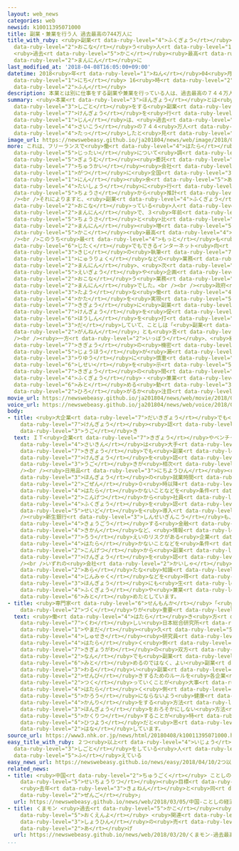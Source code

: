 ```yaml
---
layout: web_news
categories: web
newsid: k10011395071000
title: 副業・兼業を行う人 過去最高の744万人に
title_with_ruby: <ruby>副業<rt data-ruby-level="4">ふくぎょう</rt></ruby>・<ruby>兼業<rt data-ruby-level="7">けんぎょう</rt></ruby>を<ruby>行<rt
  data-ruby-level="2">おこな</rt></ruby>う<ruby>人<rt data-ruby-level="1">ひと</rt></ruby>
  <ruby>過去<rt data-ruby-level="5">かこ</rt></ruby><ruby>最高<rt data-ruby-level="4">さいこう</rt></ruby>の744<ruby>万人<rt
  data-ruby-level="2">まんにん</rt></ruby>に
last_modified_at: '2018-04-08T16:05:00+09:00'
datetime: 2018<ruby>年<rt data-ruby-level="1">ねん</rt></ruby>04<ruby>月<rt data-ruby-level="1">がつ</rt></ruby>08<ruby>日<rt
  data-ruby-level="1">にち</rt></ruby> 16<ruby>時<rt data-ruby-level="2">じ</rt></ruby>05<ruby>分<rt
  data-ruby-level="2">ふん</rt></ruby>
description: 本業とは別に仕事をする副業や兼業を行っている人は、過去最高の７４４万人に達したと見られることがわかりました。
summary: <ruby>本業<rt data-ruby-level="3">ほんぎょう</rt></ruby>とは<ruby>別<rt data-ruby-level="4">べつ</rt></ruby>に<ruby>仕事<rt
  data-ruby-level="3">しごと</rt></ruby>をする<ruby>副業<rt data-ruby-level="4">ふくぎょう</rt></ruby>や<ruby>兼業<rt
  data-ruby-level="7">けんぎょう</rt></ruby>を<ruby>行<rt data-ruby-level="2">おこな</rt></ruby>っている<ruby>人<rt
  data-ruby-level="1">じん</rt></ruby>は、<ruby>過去<rt data-ruby-level="5">かこ</rt></ruby><ruby>最高<rt
  data-ruby-level="4">さいこう</rt></ruby>の７４４<ruby>万人<rt data-ruby-level="2">まんにん</rt></ruby>に<ruby>達<rt
  data-ruby-level="4">たっ</rt></ruby>したと<ruby>見<rt data-ruby-level="1">み</rt></ruby>られることがわかりました。
image_url: https://newswebeasy.github.io/ja201804/news/web/image/2018/04/08/K10011395071_1804081552_1804081605_01_02.jpg
more: これは、フリーランスで<ruby>働<rt data-ruby-level="4">はたら</rt></ruby>く<ruby>人<rt data-ruby-level="1">ひと</rt></ruby>の<ruby>実態<rt
  data-ruby-level="5">じったい</rt></ruby>について<ruby>調<rt data-ruby-level="3">しら</rt></ruby>べている<ruby>業務<rt
  data-ruby-level="5">ぎょうむ</rt></ruby><ruby>委託<rt data-ruby-level="7">いたく</rt></ruby>の<ruby>仲介<rt
  data-ruby-level="7">ちゅうかい</rt></ruby><ruby>会社<rt data-ruby-level="2">がいしゃ</rt></ruby>「ランサーズ」が、ことし２<ruby>月<rt
  data-ruby-level="1">がつ</rt></ruby>に<ruby>全国<rt data-ruby-level="3">ぜんこく</rt></ruby>の３０００<ruby>人<rt
  data-ruby-level="1">にん</rt></ruby><ruby>余<rt data-ruby-level="5">あま</rt></ruby>りを<ruby>対象<rt
  data-ruby-level="4">たいしょう</rt></ruby>に<ruby>行<rt data-ruby-level="4">おこな</rt></ruby>った<ruby>調査<rt
  data-ruby-level="5">ちょうさ</rt></ruby>から<ruby>推計<rt data-ruby-level="6">すいけい</rt></ruby>しました。<br
  /><br />それによりますと、<ruby>副業<rt data-ruby-level="4">ふくぎょう</rt></ruby>や<ruby>兼業<rt data-ruby-level="7">けんぎょう</rt></ruby>を<ruby>行<rt
  data-ruby-level="2">おこな</rt></ruby>っている<ruby>人<rt data-ruby-level="1">じん</rt></ruby>は７４４<ruby>万人<rt
  data-ruby-level="2">まんにん</rt></ruby>で、３<ruby>年前<rt data-ruby-level="2">ねんまえ</rt></ruby>の<ruby>調査<rt
  data-ruby-level="5">ちょうさ</rt></ruby>と<ruby>比<rt data-ruby-level="5">くら</rt></ruby>べ２１１<ruby>万人<rt
  data-ruby-level="2">まんにん</rt></ruby><ruby>増<rt data-ruby-level="5">ふ</rt></ruby>えて<ruby>過去<rt
  data-ruby-level="5">かこ</rt></ruby><ruby>最高<rt data-ruby-level="4">さいこう</rt></ruby>となりました。<br
  /><br />このうち<ruby>最<rt data-ruby-level="4">もっと</rt></ruby>も<ruby>多<rt data-ruby-level="2">おお</rt></ruby>かったのが、<ruby>自宅<rt
  data-ruby-level="6">じたく</rt></ruby>でもできるインターネット<ruby>向<rt data-ruby-level="3">む</rt></ruby>けの<ruby>記事<rt
  data-ruby-level="3">きじ</rt></ruby>の<ruby>執筆<rt data-ruby-level="7">しっぴつ</rt></ruby>やパソコンのデータ<ruby>入力<rt
  data-ruby-level="1">にゅうりょく</rt></ruby>などの<ruby>業務<rt data-ruby-level="5">ぎょうむ</rt></ruby>で１６５<ruby>万人<rt
  data-ruby-level="2">まんにん</rt></ruby>、<ruby>次<rt data-ruby-level="3">つ</rt></ruby>いで、<ruby>営業<rt
  data-ruby-level="5">えいぎょう</rt></ruby>や<ruby>企画<rt data-ruby-level="7">きかく</rt></ruby>などを<ruby>行<rt
  data-ruby-level="2">おこな</rt></ruby>う<ruby>業務<rt data-ruby-level="5">ぎょうむ</rt></ruby>の１３７<ruby>万人<rt
  data-ruby-level="2">まんにん</rt></ruby>でした。<br /><br /><ruby>政府<rt data-ruby-level="5">せいふ</rt></ruby>は<ruby>多様<rt
  data-ruby-level="3">たよう</rt></ruby>な<ruby>働<rt data-ruby-level="4">はたら</rt></ruby>き<ruby>方<rt
  data-ruby-level="4">かた</rt></ruby>を<ruby>実現<rt data-ruby-level="5">じつげん</rt></ruby>しようと、<ruby>企業<rt
  data-ruby-level="7">きぎょう</rt></ruby>に<ruby>副業<rt data-ruby-level="4">ふくぎょう</rt></ruby>や<ruby>兼業<rt
  data-ruby-level="7">けんぎょう</rt></ruby>を<ruby>促<rt data-ruby-level="7">うなが</rt></ruby>す<ruby>方針<rt
  data-ruby-level="6">ほうしん</rt></ruby>を<ruby>打<rt data-ruby-level="3">う</rt></ruby>ち<ruby>出<rt
  data-ruby-level="3">だ</rt></ruby>していて、ことしは「<ruby>副業<rt data-ruby-level="4">ふくぎょう</rt></ruby><ruby>元年<rt
  data-ruby-level="2">がんねん</rt></ruby>」とも<ruby>言<rt data-ruby-level="2">い</rt></ruby>われています。<br
  /><br /><ruby>一方<rt data-ruby-level="2">いっぽう</rt></ruby>、<ruby>経団連<rt data-ruby-level="5">けいだんれん</rt></ruby>は<ruby>企業<rt
  data-ruby-level="7">きぎょう</rt></ruby>の<ruby>機密<rt data-ruby-level="6">きみつ</rt></ruby><ruby>情報<rt
  data-ruby-level="5">じょうほう</rt></ruby>が<ruby>漏<rt data-ruby-level="7">も</rt></ruby>れるリスクがあることなどを<ruby>理由<rt
  data-ruby-level="3">りゆう</rt></ruby>に<ruby>慎重<rt data-ruby-level="7">しんちょう</rt></ruby>な<ruby>姿勢<rt
  data-ruby-level="6">しせい</rt></ruby>を<ruby>示<rt data-ruby-level="5">しめ</rt></ruby>していて、<ruby>企業<rt
  data-ruby-level="7">きぎょう</rt></ruby>の<ruby>間<rt data-ruby-level="2">あいだ</rt></ruby>で<ruby>副業<rt
  data-ruby-level="4">ふくぎょう</rt></ruby>・<ruby>兼業<rt data-ruby-level="7">けんぎょう</rt></ruby>を<ruby>認<rt
  data-ruby-level="6">みと</rt></ruby>める<ruby>動<rt data-ruby-level="3">うご</rt></ruby>きが<ruby>広<rt
  data-ruby-level="2">ひろ</rt></ruby>がるか<ruby>注目<rt data-ruby-level="3">ちゅうもく</rt></ruby>されます。
movie_url: https://newswebeasy.github.io/ja201804/news/web/movie/2018/04/08/k10011395071_201804081925_201804081953.mp4
voice_url: https://newswebeasy.github.io/ja201804/news/web/voice/2018/04/08/k10011395071_201804081925_201804081953.mp3
body:
- title: <ruby>大企業<rt data-ruby-level="7">だいきぎょう</rt></ruby>でも<ruby>副業<rt data-ruby-level="4">ふくぎょう</rt></ruby>・<ruby>兼業<rt
    data-ruby-level="7">けんぎょう</rt></ruby><ruby>認<rt data-ruby-level="6">みと</rt></ruby>める<ruby>動<rt
    data-ruby-level="3">うご</rt></ruby>き
  text: ＩＴ<ruby>企業<rt data-ruby-level="7">きぎょう</rt></ruby>やベンチャー<ruby>企業<rt data-ruby-level="7">きぎょう</rt></ruby>だけでなく、<ruby>最近<rt
    data-ruby-level="4">さいきん</rt></ruby>は<ruby>大手<rt data-ruby-level="1">おおて</rt></ruby><ruby>企業<rt
    data-ruby-level="7">きぎょう</rt></ruby>でも<ruby>副業<rt data-ruby-level="4">ふくぎょう</rt></ruby>や<ruby>兼業<rt
    data-ruby-level="7">けんぎょう</rt></ruby>を<ruby>認<rt data-ruby-level="6">みと</rt></ruby>める<ruby>動<rt
    data-ruby-level="3">うご</rt></ruby>きが<ruby>相次<rt data-ruby-level="3">あいつ</rt></ruby>いでいます。<br
    /><br /><ruby>日用品<rt data-ruby-level="3">にちようひん</rt></ruby><ruby>大手<rt data-ruby-level="1">おおて</rt></ruby>のユニ・チャームは、<ruby>本業<rt
    data-ruby-level="3">ほんぎょう</rt></ruby>の<ruby>就業時間<rt data-ruby-level="6">しゅうぎょうじかん</rt></ruby>や<ruby>午前<rt
    data-ruby-level="2">ごぜん</rt></ruby>０<ruby>時以降<rt data-ruby-level="6">じいこう</rt></ruby>に<ruby>働<rt
    data-ruby-level="4">はたら</rt></ruby>かないことなどを<ruby>条件<rt data-ruby-level="5">じょうけん</rt></ruby>に<ruby>今月<rt
    data-ruby-level="2">こんげつ</rt></ruby>から<ruby>社員<rt data-ruby-level="3">しゃいん</rt></ruby>の<ruby>副業<rt
    data-ruby-level="4">ふくぎょう</rt></ruby>を<ruby>認<rt data-ruby-level="6">みと</rt></ruby>める<ruby>制度<rt
    data-ruby-level="5">せいど</rt></ruby>を<ruby>導入<rt data-ruby-level="5">どうにゅう</rt></ruby>しました。<br
    /><ruby>新生銀行<rt data-ruby-level="3">しんせいぎんこう</rt></ruby>も、<ruby>本業<rt data-ruby-level="3">ほんぎょう</rt></ruby>で<ruby>競合<rt
    data-ruby-level="4">きょうごう</rt></ruby>する<ruby>金融<rt data-ruby-level="7">きんゆう</rt></ruby><ruby>機関<rt
    data-ruby-level="4">きかん</rt></ruby>など、<ruby>情報<rt data-ruby-level="5">じょうほう</rt></ruby><ruby>漏<rt
    data-ruby-level="7">ろう</rt></ruby>えいのリスクがある<ruby>企業<rt data-ruby-level="7">きぎょう</rt></ruby>で<ruby>働<rt
    data-ruby-level="4">はたら</rt></ruby>かないことなどを<ruby>条件<rt data-ruby-level="5">じょうけん</rt></ruby>に、<ruby>今月<rt
    data-ruby-level="2">こんげつ</rt></ruby>から<ruby>副業<rt data-ruby-level="4">ふくぎょう</rt></ruby>・<ruby>兼業<rt
    data-ruby-level="7">けんぎょう</rt></ruby>を<ruby>認<rt data-ruby-level="6">みと</rt></ruby>めています。<br
    /><br />いずれの<ruby>会社<rt data-ruby-level="2">かいしゃ</rt></ruby>も、<ruby>社員<rt data-ruby-level="3">しゃいん</rt></ruby>が<ruby>新<rt
    data-ruby-level="2">あら</rt></ruby>たな<ruby>知識<rt data-ruby-level="5">ちしき</rt></ruby>や<ruby>人脈<rt
    data-ruby-level="4">じんみゃく</rt></ruby>などを<ruby>得<rt data-ruby-level="4">え</rt></ruby>て<ruby>本業<rt
    data-ruby-level="3">ほんぎょう</rt></ruby>にも<ruby>生<rt data-ruby-level="1">い</rt></ruby>かせるメリットがあるとして<ruby>副業<rt
    data-ruby-level="4">ふくぎょう</rt></ruby>や<ruby>兼業<rt data-ruby-level="7">けんぎょう</rt></ruby>を<ruby>認<rt
    data-ruby-level="6">みと</rt></ruby>めたとしています。
- title: <ruby>専門家<rt data-ruby-level="6">せんもんか</rt></ruby>「<ruby>企業<rt data-ruby-level="7">きぎょう</rt></ruby>のルール<ruby>作<rt
    data-ruby-level="2">づく</rt></ruby>りが<ruby>重要<rt data-ruby-level="4">じゅうよう</rt></ruby>」
  text: <ruby>働<rt data-ruby-level="4">はたら</rt></ruby>き<ruby>方<rt data-ruby-level="4">かた</rt></ruby>などについて<ruby>詳<rt
    data-ruby-level="7">くわ</rt></ruby>しい<ruby>日本総合研究所<rt data-ruby-level="5">にほんそうごうけんきゅうしょ</rt></ruby>の<ruby>山田<rt
    data-ruby-level="1">やまだ</rt></ruby><ruby>久<rt data-ruby-level="5">ひさ</rt></ruby><ruby>主席<rt
    data-ruby-level="4">しゅせき</rt></ruby><ruby>研究員<rt data-ruby-level="3">けんきゅういん</rt></ruby>は「<ruby>働<rt
    data-ruby-level="4">はたら</rt></ruby>く<ruby>側<rt data-ruby-level="4">がわ</rt></ruby>と<ruby>企業側<rt
    data-ruby-level="7">きぎょうがわ</rt></ruby>の<ruby>双方<rt data-ruby-level="7">そうほう</rt></ruby>にとってプラスにするためには、<ruby>何<rt
    data-ruby-level="2">なん</rt></ruby>でも<ruby>副業<rt data-ruby-level="4">ふくぎょう</rt></ruby>を<ruby>認<rt
    data-ruby-level="6">みと</rt></ruby>めるのではなく、よい<ruby>副業<rt data-ruby-level="4">ふくぎょう</rt></ruby>と<ruby>悪<rt
    data-ruby-level="3">わる</rt></ruby>い<ruby>副業<rt data-ruby-level="4">ふくぎょう</rt></ruby>とを<ruby>線引<rt
    data-ruby-level="2">せんび</rt></ruby>きするためのルールを<ruby>各企業<rt data-ruby-level="7">かくきぎょう</rt></ruby>が<ruby>作<rt
    data-ruby-level="2">つく</rt></ruby>っていくことが<ruby>大事<rt data-ruby-level="3">だいじ</rt></ruby>だ。<ruby>働<rt
    data-ruby-level="4">はたら</rt></ruby>く<ruby>側<rt data-ruby-level="4">がわ</rt></ruby>が<ruby>過労<rt
    data-ruby-level="5">かろう</rt></ruby>にならないよう<ruby>健康<rt data-ruby-level="4">けんこう</rt></ruby><ruby>管理<rt
    data-ruby-level="4">かんり</rt></ruby>をする<ruby>方法<rt data-ruby-level="4">ほうほう</rt></ruby>や、<ruby>本業<rt
    data-ruby-level="3">ほんぎょう</rt></ruby>をおろそかにしない<ruby>方法<rt data-ruby-level="4">ほうほう</rt></ruby>を<ruby>確立<rt
    data-ruby-level="5">かくりつ</rt></ruby>することが<ruby>特<rt data-ruby-level="4">とく</rt></ruby>に<ruby>必要<rt
    data-ruby-level="4">ひつよう</rt></ruby>だと<ruby>思<rt data-ruby-level="2">おも</rt></ruby>う」と<ruby>話<rt
    data-ruby-level="2">はな</rt></ruby>しています。
source_url: https://www3.nhk.or.jp/news/html/20180408/k10011395071000.html
easy_title_with_ruby: ２つ<ruby>以上<rt data-ruby-level="4">いじょう</rt></ruby>の<ruby>仕事<rt
  data-ruby-level="3">しごと</rt></ruby>をしている<ruby>人<rt data-ruby-level="1">ひと</rt></ruby>が<ruby>増<rt
  data-ruby-level="5">ふ</rt></ruby>えている
easy_news_url: https://newswebeasy.github.io/news/easy/2018/04/10/2つ以上の仕事をしている人が増えている
related_news:
- title: <ruby>中国<rt data-ruby-level="2">ちゅうごく</rt></ruby> ことしの<ruby>経済<rt data-ruby-level="6">けいざい</rt></ruby><ruby>成長率<rt
    data-ruby-level="5">せいちょうりつ</rt></ruby><ruby>目標<rt data-ruby-level="4">もくひょう</rt></ruby>
    <ruby>去年<rt data-ruby-level="3">きょねん</rt></ruby>と<ruby>同<rt data-ruby-level="2">おな</rt></ruby>じ「6.5％<ruby>前後<rt
    data-ruby-level="2">ぜんご</rt></ruby>」
  url: https://newswebeasy.github.io/news/web/2018/03/05/中国-ことしの経済成長率目標-去年と同じ65前後
- title: くまモン <ruby>過去<rt data-ruby-level="5">かこ</rt></ruby><ruby>最高<rt data-ruby-level="4">さいこう</rt></ruby>の1400<ruby>億円余<rt
    data-ruby-level="5">おくえんよ</rt></ruby> <ruby>関連<rt data-ruby-level="4">かんれん</rt></ruby><ruby>商品<rt
    data-ruby-level="3">しょうひん</rt></ruby>の<ruby>売<rt data-ruby-level="2">う</rt></ruby>り<ruby>上<rt
    data-ruby-level="2">あ</rt></ruby>げ
  url: https://newswebeasy.github.io/news/web/2018/03/20/くまモン-過去最高の1400億円余-関連商品の売り上げ
...
```

